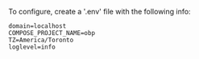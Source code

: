 To configure, create a '.env' file with the following info:

```
domain=localhost
COMPOSE_PROJECT_NAME=obp
TZ=America/Toronto
loglevel=info
```